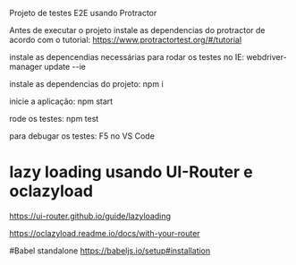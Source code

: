 Projeto de testes E2E usando Protractor


Antes de executar o projeto instale as dependencias do protractor de acordo com o tutorial:
    https://www.protractortest.org/#/tutorial

instale as depencendias necessárias para rodar os testes no IE:
    webdriver-manager update --ie

instale as dependencias do projeto:
    npm i

inicie a aplicação:
    npm start

rode os testes:
    npm test

para debugar os testes:
    F5 no VS Code


# lazy loading usando UI-Router e oclazyload
https://ui-router.github.io/guide/lazyloading

https://oclazyload.readme.io/docs/with-your-router


#Babel standalone
https://babeljs.io/setup#installation